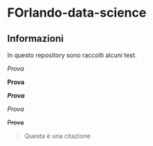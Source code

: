 # FOrlando-data-science
## Informazioni
In questo repository sono raccolti alcuni test.

*Prova*

**Prova**

***Prova***

_Prova_

~~Prova~~

>Questa è una citazione

